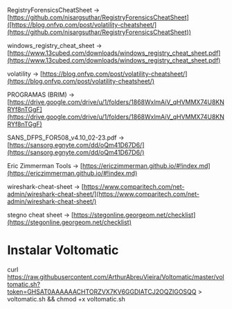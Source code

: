 RegistryForensicsCheatSheet -> [https://github.com/nisargsuthar/RegistryForensicsCheatSheet]([https://blog.onfvp.com/post/volatility-cheatsheet/](https://github.com/nisargsuthar/RegistryForensicsCheatSheet))

windows_registry_cheat_sheet -> [https://www.13cubed.com/downloads/windows_registry_cheat_sheet.pdf](https://www.13cubed.com/downloads/windows_registry_cheat_sheet.pdf)

volatility -> [https://blog.onfvp.com/post/volatility-cheatsheet/](https://blog.onfvp.com/post/volatility-cheatsheet/)

PROGRAMAS (BRIM) -> [https://drive.google.com/drive/u/1/folders/1868WxlmAiV_qHVMMX74U8KNRYf8nTGgF](https://drive.google.com/drive/u/1/folders/1868WxlmAiV_qHVMMX74U8KNRYf8nTGgF)

SANS_DFPS_FOR508_v4.10_02-23.pdf -> [https://sansorg.egnyte.com/dd/oQm41D67D6/](https://sansorg.egnyte.com/dd/oQm41D67D6/)

Eric Zimmerman Tools -> [https://ericzimmerman.github.io/#!index.md](https://ericzimmerman.github.io/#!index.md)

wireshark-cheat-sheet -> [https://www.comparitech.com/net-admin/wireshark-cheat-sheet/](https://www.comparitech.com/net-admin/wireshark-cheat-sheet/)

stegno cheat sheet -> [https://stegonline.georgeom.net/checklist](https://stegonline.georgeom.net/checklist)



# Instalar Voltomatic
curl https://raw.githubusercontent.com/ArthurAbreuVieira/Voltomatic/master/voltomatic.sh?token=GHSAT0AAAAAACHTORZVX7KV6GGDIATCJ2OQZIGOSQQ > voltomatic.sh && chmod +x voltomatic.sh
